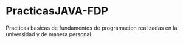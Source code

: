 # PracticasJAVA-FDP
Practicas basicas de fundamentos de programacion realizadas en la universidad y de manera personal 

